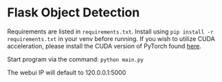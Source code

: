 # Flask Object Detection
 
Requirements are listed in `requirements.txt`. Install using `pip install -r requirements.txt` in your venv before running.
If you wish to utilize CUDA acceleration, please install the CUDA version of PyTorch found [here](https://pytorch.org/get-started/locally/).

Start program via the command:
```python main.py```

The webui IP will default to 120.0.0.1:5000
